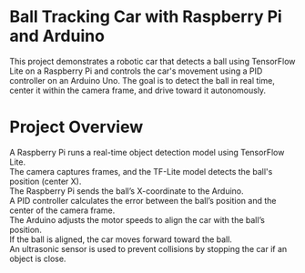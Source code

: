 # Ball Tracking Car with Raspberry Pi and Arduino

This project demonstrates a robotic car that detects a ball using TensorFlow Lite on a Raspberry Pi and controls the car's movement using a PID controller on an Arduino Uno. The goal is to detect the ball in real time, center it within the camera frame, and drive toward it autonomously.

#  Project Overview

A Raspberry Pi runs a real-time object detection model using TensorFlow Lite.  
The camera captures frames, and the TF-Lite model detects the ball's position (center X).  
The Raspberry Pi sends the ball’s X-coordinate to the Arduino.   
A PID controller calculates the error between the ball’s position and the center of the camera frame.  
The Arduino adjusts the motor speeds to align the car with the ball’s position.  
If the ball is aligned, the car moves forward toward the ball.  
An ultrasonic sensor is used to prevent collisions by stopping the car if an object is close.  
